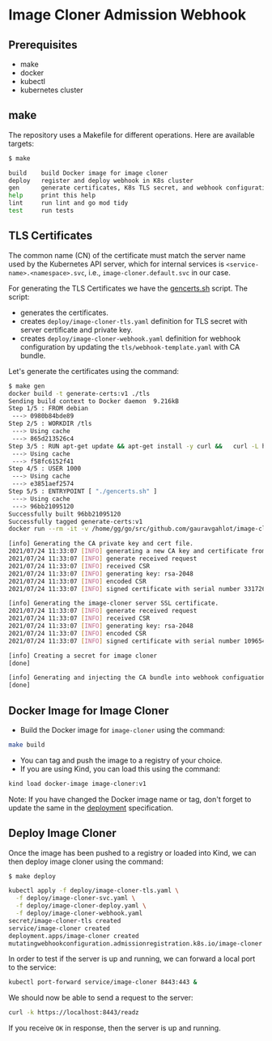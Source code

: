 # Image Cloner Admission Webhook

## Prerequisites

- make
- docker
- kubectl
- kubernetes cluster

## make

The repository uses a Makefile for different operations.
Here are available targets:

```sh
$ make

build    build Docker image for image cloner
deploy   register and deploy webhook in K8s cluster
gen      generate certificates, K8s TLS secret, and webhook configuration
help     print this help
lint     run lint and go mod tidy
test     run tests
```

## TLS Certificates

The common name (CN) of the certificate must match the server name used by the
Kubernetes API server, which for internal services is
`<service-name>.<namespace>.svc`, i.e., `image-cloner.default.svc`
in our case.

For generating the TLS Certificates we have the [gencerts.sh][1] script. The
script:
- generates the certificates.
- creates `deploy/image-cloner-tls.yaml` definition for TLS secret with server
certificate and private key.
- creates `deploy/image-cloner-webhook.yaml` definition for webhook
configuration by updating the `tls/webhook-template.yaml` with CA bundle.

Let's generate the certificates using the command:

```sh
$ make gen
docker build -t generate-certs:v1 ./tls
Sending build context to Docker daemon  9.216kB
Step 1/5 : FROM debian
 ---> 0980b84bde89
Step 2/5 : WORKDIR /tls
 ---> Using cache
 ---> 865d213526c4
Step 3/5 : RUN apt-get update && apt-get install -y curl &&   curl -L https://github.com/cloudflare/cfssl/releases/download/v1.5.0/cfssl_1.5.0_linux_amd64 -o /usr/local/bin/cfssl &&   curl -L https://github.com/cloudflare/cfssl/releases/download/v1.5.0/cfssljson_1.5.0_linux_amd64 -o /usr/local/bin/cfssljson &&   chmod +x /usr/local/bin/cfssl &&   chmod +x /usr/local/bin/cfssljson
 ---> Using cache
 ---> f58fc6152f41
Step 4/5 : USER 1000
 ---> Using cache
 ---> e3851aef2574
Step 5/5 : ENTRYPOINT [ "./gencerts.sh" ]
 ---> Using cache
 ---> 96bb21095120
Successfully built 96bb21095120
Successfully tagged generate-certs:v1
docker run --rm -it -v /home/gg/go/src/github.com/gauravgahlot/image-cloner/tls:/tls -v /home/gg/go/src/github.com/gauravgahlot/image-cloner/deploy:/deploy generate-certs:v1

[info] Generating the CA private key and cert file.
2021/07/24 11:33:07 [INFO] generating a new CA key and certificate from CSR
2021/07/24 11:33:07 [INFO] generate received request
2021/07/24 11:33:07 [INFO] received CSR
2021/07/24 11:33:07 [INFO] generating key: rsa-2048
2021/07/24 11:33:07 [INFO] encoded CSR
2021/07/24 11:33:07 [INFO] signed certificate with serial number 331726822647713658807283560194435768294244203408

[info] Generating the image-cloner server SSL certificate.
2021/07/24 11:33:07 [INFO] generate received request
2021/07/24 11:33:07 [INFO] received CSR
2021/07/24 11:33:07 [INFO] generating key: rsa-2048
2021/07/24 11:33:07 [INFO] encoded CSR
2021/07/24 11:33:07 [INFO] signed certificate with serial number 109654362043423132224281138530656190532879658577

[info] Creating a secret for image cloner
[done]

[info] Generating and injecting the CA bundle into webhook configuation template.
[done]
```

## Docker Image for Image Cloner

- Build the Docker image for `image-cloner` using the command:

```sh
make build
```

- You can tag and push the image to a registry of your choice. 
- If you are using Kind, you can load this using the command:

```sh
kind load docker-image image-cloner:v1
```

Note: If you have changed the Docker image name or tag, don't forget to update
the same in the [deployment][2] specification.

## Deploy Image Cloner

Once the image has been pushed to a registry or loaded into Kind, we can then
deploy image cloner using the command:

```sh
$ make deploy

kubectl apply -f deploy/image-cloner-tls.yaml \
  -f deploy/image-cloner-svc.yaml \
  -f deploy/image-cloner-deploy.yaml \
  -f deploy/image-cloner-webhook.yaml
secret/image-cloner-tls created
service/image-cloner created
deployment.apps/image-cloner created
mutatingwebhookconfiguration.admissionregistration.k8s.io/image-cloner created
```

In order to test if the server is up and running, we can forward a local port 
to the service:

```sh
kubectl port-forward service/image-cloner 8443:443 &
```

We should now be able to send a request to the server:

```sh
curl -k https://localhost:8443/readz
```

If you receive `OK` in response, then the server is up and running.

[1]: tls/gencerts.sh
[2]: deploy/image-cloner-deploy.yaml


